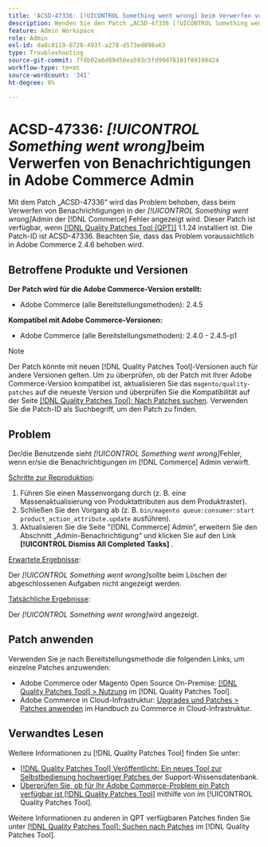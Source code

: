 ```yaml
---
title: 'ACSD-47336: [!UICONTROL Something went wrong] beim Verwerfen von Benachrichtigungen in Adobe Commerce Admin'
description: Wenden Sie den Patch „ACSD-47336 [!UICONTROL Something went wrong]" an, um das Problem in Adobe Commerce zu beheben, bei dem beim Verwerfen von Benachrichtigungen in "-admin [!DNL Commerce]  der Fehler angezeigt wird.
feature: Admin Workspace
role: Admin
exl-id: da0c0119-6720-493f-a278-d573ed898a63
type: Troubleshooting
source-git-commit: 7fdb02a6d89d50ea593c5fd99d78101f89198424
workflow-type: tm+mt
source-wordcount: '341'
ht-degree: 0%

---
```


# ACSD-47336: _[!UICONTROL Something went wrong]_&#x200B;beim Verwerfen von Benachrichtigungen in Adobe Commerce Admin

Mit dem Patch „ACSD-47336“ wird das Problem behoben, dass beim Verwerfen von Benachrichtigungen in der _[!UICONTROL Something went wrong]_&#x200B;Admin der [!DNL Commerce] Fehler angezeigt wird. Dieser Patch ist verfügbar, wenn [[!DNL Quality Patches Tool (QPT)]](https://experienceleague.adobe.com/en/docs/commerce-operations/tools/quality-patches-tool/quality-patches-tool-to-self-serve-quality-patches) 1.1.24 installiert ist. Die Patch-ID ist ACSD-47336. Beachten Sie, dass das Problem voraussichtlich in Adobe Commerce 2.4.6 behoben wird.

## Betroffene Produkte und Versionen

**Der Patch wird für die Adobe Commerce-Version erstellt:**

* Adobe Commerce (alle Bereitstellungsmethoden): 2.4.5

**Kompatibel mit Adobe Commerce-Versionen:**

* Adobe Commerce (alle Bereitstellungsmethoden): 2.4.0 - 2.4.5-p1

>[!NOTE]
>
>Der Patch könnte mit neuen [!DNL Quality Patches Tool]-Versionen auch für andere Versionen gelten. Um zu überprüfen, ob der Patch mit Ihrer Adobe Commerce-Version kompatibel ist, aktualisieren Sie das `magento/quality-patches` auf die neueste Version und überprüfen Sie die Kompatibilität auf der Seite [[!DNL Quality Patches Tool]: Nach Patches suchen](https://experienceleague.adobe.com/tools/commerce-quality-patches/index.html). Verwenden Sie die Patch-ID als Suchbegriff, um den Patch zu finden.

## Problem

Der/die Benutzende sieht _[!UICONTROL Something went wrong]_&#x200B;Fehler, wenn er/sie die Benachrichtigungen im [!DNL Commerce] Admin verwirft.

<u>Schritte zur Reproduktion</u>:

1. Führen Sie einen Massenvorgang durch (z. B. eine Massenaktualisierung von Produktattributen aus dem Produktraster).
1. Schließen Sie den Vorgang ab (z. B. `bin/magento queue:consumer:start product_action_attribute.update` ausführen).
1. Aktualisieren Sie die Seite &quot;[!DNL Commerce] Admin“, erweitern Sie den Abschnitt „Admin-Benachrichtigung“ und klicken Sie auf den Link **[!UICONTROL Dismiss All Completed Tasks]** .

<u>Erwartete Ergebnisse</u>:

Der _[!UICONTROL Something went wrong]_&#x200B;sollte beim Löschen der abgeschlossenen Aufgaben nicht angezeigt werden.

<u>Tatsächliche Ergebnisse</u>:

Der _[!UICONTROL Something went wrong]_&#x200B;wird angezeigt.

## Patch anwenden

Verwenden Sie je nach Bereitstellungsmethode die folgenden Links, um einzelne Patches anzuwenden:

* Adobe Commerce oder Magento Open Source On-Premise: [[!DNL Quality Patches Tool] > Nutzung](/help/tools/quality-patches-tool/usage.md) im [!DNL Quality Patches Tool].
* Adobe Commerce in Cloud-Infrastruktur: [Upgrades und Patches > Patches anwenden](https://experienceleague.adobe.com/docs/commerce-cloud-service/user-guide/develop/upgrade/apply-patches.html) im Handbuch zu Commerce in Cloud-Infrastruktur.

## Verwandtes Lesen

Weitere Informationen zu [!DNL Quality Patches Tool] finden Sie unter:

* [[!DNL Quality Patches Tool] Veröffentlicht: Ein neues Tool zur Selbstbedienung hochwertiger Patches ](https://experienceleague.adobe.com/en/docs/commerce-operations/tools/quality-patches-tool/quality-patches-tool-to-self-serve-quality-patches) der Support-Wissensdatenbank.
* [Überprüfen Sie, ob für Ihr Adobe Commerce-Problem ein Patch verfügbar ist [!DNL Quality Patches Tool]](/help/tools/quality-patches-tool/patches-available-in-qpt/check-patch-for-magento-issue-with-magento-quality-patches.md) mithilfe von im [!UICONTROL Quality Patches Tool].


Weitere Informationen zu anderen in QPT verfügbaren Patches finden Sie unter [[!DNL Quality Patches Tool]: Suchen nach Patches](https://experienceleague.adobe.com/tools/commerce-quality-patches/index.html) im [!DNL Quality Patches Tool].

